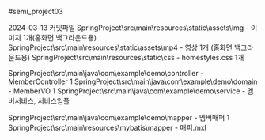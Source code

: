 #semi_project03

2024-03-13
커밋파일
SpringProject\src\main\resources\static\assets\img - 이미지 1개(홈화면 백그라운드용)
SpringProject\src\main\resources\static\assets\mp4 - 영상 1개 (홈화면 백그라운드용)
SpringProject\src\main\resources\static\css - homestyles.css 1개

SpringProject\src\main\java\com\example\demo\controller - MemberController 1
SpringProject\src\main\java\com\example\demo\domain - MemberVO 1
SpringProject\src\main\java\com\example\demo\service - 멤버서비스, 서비스임플

SpringProject\src\main\java\com\example\demo\mapper - 멤버매퍼 1
SpringProject\src\main\resources\mybatis\mapper - 매퍼.mxl
